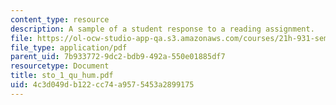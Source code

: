 ```yaml
---
content_type: resource
description: A sample of a student response to a reading assignment.
file: https://ol-ocw-studio-app-qa.s3.amazonaws.com/courses/21h-931-seminar-in-historical-methods-spring-2004/4c3d049db122cc74a9575453a2899175_sto_1_qu_hum.pdf
file_type: application/pdf
parent_uid: 7b933772-9dc2-bdb9-492a-550e01885df7
resourcetype: Document
title: sto_1_qu_hum.pdf
uid: 4c3d049d-b122-cc74-a957-5453a2899175
---
```

